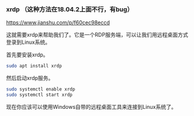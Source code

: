 ### xrdp （这种方法在18.04.2上面不行，有bug）

https://www.jianshu.com/p/f60cec98eccd

这就需要xrdp来帮助我们了。它是一个RDP服务端，可以让我们用远程桌面方式登录到Linux系统。

首先要安装xrdp。
```bash
sudo apt install xrdp
```
然后启动xrdp服务。
```bash
sudo systemctl enable xrdp
sudo systemctl start xrdp
```

现在你应该可以使用Windows自带的远程桌面工具来连接到Linux系统了。
